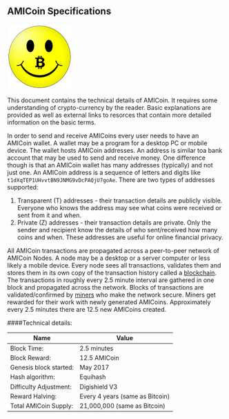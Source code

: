 ## AMICoin Specifications

![Logo](https://github.com/amicoin/amicoin/raw/master/doc/amicoin/smiley.png "Logo")

This document contains the technical details of AMICoin. It requires some understanding of 
crypto-currency by the reader. Basic explanations are provided as well as external links to 
resorces that contain more detailed information on the basic terms. 

In order to send and receive AMICoins every user needs to have an AMICoin wallet. A wallet may be a 
program for a desktop PC or mobile device. The wallet hosts AMICoin addresses. An address is similar 
toa bank account that may be used to send and receive money. One difference though is that an
AMICoin wallet has many addresses (typically) and not just one. An AMICoin address is a sequence of
letters and digits like `t1dXqTEP1UHvvtBN9JNMG9vDcPAQjU7goAe`. There are two types of addresses 
supported:
1. Transparent (T) addresses - their transaction details are publicly visible. Everyone who knows 
the address may see what coins were received or sent from it and when.
2. Private (Z) addresses - their transaction details are private. Only the sender and recipient know 
the details of who sent/received how many coins and when. These addresses are useful for online 
financial privacy.

All AMICoin transactions are propagated across a peer-to-peer network of AMICoin Nodes. A node may 
be a desktop or a server computer or less likely a mobile device. Every node sees all transactions,
validates them and stores them in its own copy of the transaction history called a 
[blockchain](https://en.wikipedia.org/wiki/Blockchain). The transactions in roughly every
2.5 minute interval are gathered in one block and propagated across the network. Blocks of 
transactions are validated/confirmed by [miners](https://en.bitcoin.it/wiki/Mining) who make 
the network secure. Miners get rewarded for their work with newly generated AMICoins. Approximately
every 2.5 minutes there are 12.5 new AMICoins created.

####Technical details:

Name                | Value
--------------------|-----------------
Block Time:            | 2.5 minutes
Block Reward:          | 12.5 AMICoin 
Genesis block started: | May 2017
Hash algorithm:        | Equihash
Difficulty Adjustment: | Digishield V3
Reward Halving:        | Every 4 years (same as Bitcoin)
Total AMICoin Supply:  | 21,000,000 (same as Bitcoin)




